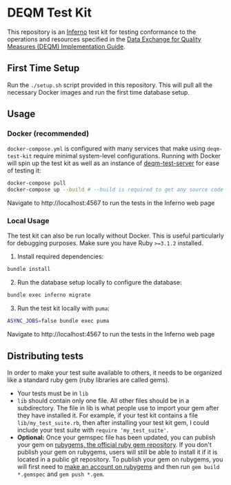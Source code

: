 # DEQM Test Kit

This repository is an [Inferno](https://github.com/inferno-community/inferno-core) test kit
for testing conformance to the operations and resources specified in the 
[Data Exchange for Quality Measures (DEQM) Implementation Guide](http://hl7.org/fhir/us/davinci-deqm/).

## First Time Setup

Run the `./setup.sh` script provided in this repository. This will pull all the necessary Docker images and
run the first time database setup.

## Usage

### Docker (recommended)

`docker-compose.yml` is configured with many services that make using `deqm-test-kit` require minimal system-level configurations. Running with Docker will
spin up the test kit as well as an instance of [deqm-test-server](https://github.com/projecttacoma/deqm-test-server/) for ease of testing it:

``` bash
docker-compose pull
docker-compose up --build # --build is required to get any source code changes from the lib/ directory
```

Navigate to http://localhost:4567 to run the tests in the Inferno web page

### Local Usage

The test kit can also be run locally without Docker. This is useful particularly for debugging purposes.
Make sure you have Ruby `>=3.1.2` installed.

1. Install required dependencies:

``` bash
bundle install
```

2. Run the database setup locally to configure the database:

``` bash
bundle exec inferno migrate
```

3. Run the test kit locally with `puma`:

``` bash
ASYNC_JOBS=false bundle exec puma
```

Navigate to http://localhost:4567 to run the tests in the Inferno web page

## Distributing tests

In order to make your test suite available to others, it needs to be organized
like a standard ruby gem (ruby libraries are called gems).

- Your tests must be in `lib`
- `lib` should contain only one file. All other files should be in a
  subdirectory. The file in lib is what people use to import your gem after they
  have installed it. For example, if your test kit contains a file
  `lib/my_test_suite.rb`, then after installing your test kit gem, I could
  include your test suite with `require 'my_test_suite'`.
- **Optional:** Once your gemspec file has been updated, you can publish your
  gem on [rubygems, the official ruby gem repository](https://rubygems.org/). If
  you don't publish your gem on rubygems, users will still be able to install it
  if it is located in a public git repository. To publish your gem on rubygems,
  you will first need to [make an account on
  rubygems](https://guides.rubygems.org/publishing/#publishing-to-rubygemsorg)
  and then run `gem build *.gemspec` and `gem push *.gem`.

